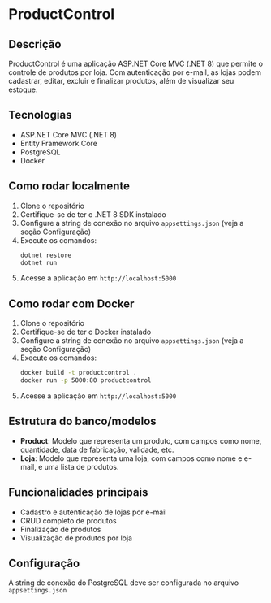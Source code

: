 # ProductControl

## Descrição
ProductControl é uma aplicação ASP.NET Core MVC (.NET 8) que permite o controle de produtos por loja. Com autenticação por e-mail, as lojas podem cadastrar, editar, excluir e finalizar produtos, além de visualizar seu estoque.

## Tecnologias
- ASP.NET Core MVC (.NET 8)
- Entity Framework Core
- PostgreSQL
- Docker

## Como rodar localmente
1. Clone o repositório
2. Certifique-se de ter o .NET 8 SDK instalado
3. Configure a string de conexão no arquivo `appsettings.json` (veja a seção Configuração)
4. Execute os comandos:
   ```bash
   dotnet restore
   dotnet run
   ```
5. Acesse a aplicação em `http://localhost:5000`

## Como rodar com Docker
1. Clone o repositório
2. Certifique-se de ter o Docker instalado
3. Configure a string de conexão no arquivo `appsettings.json` (veja a seção Configuração)
4. Execute os comandos:
   ```bash
   docker build -t productcontrol .
   docker run -p 5000:80 productcontrol
   ```
5. Acesse a aplicação em `http://localhost:5000`

## Estrutura do banco/modelos
- **Product**: Modelo que representa um produto, com campos como nome, quantidade, data de fabricação, validade, etc.
- **Loja**: Modelo que representa uma loja, com campos como nome e e-mail, e uma lista de produtos.

## Funcionalidades principais
- Cadastro e autenticação de lojas por e-mail
- CRUD completo de produtos
- Finalização de produtos
- Visualização de produtos por loja

## Configuração
A string de conexão do PostgreSQL deve ser configurada no arquivo `appsettings.json`
